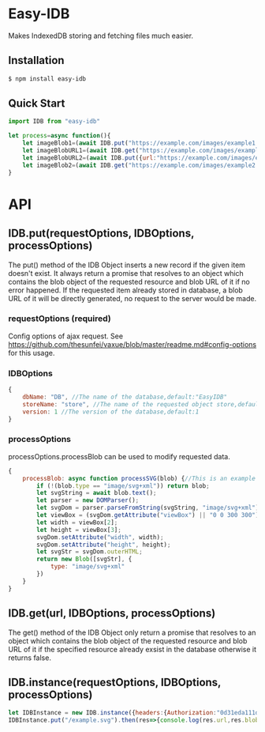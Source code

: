# Easy-IDB

Makes IndexedDB storing and fetching files much easier.

## Installation

```bash
$ npm install easy-idb
```

## Quick Start

```js
import IDB from "easy-idb"

let process=async function(){
    let imageBlob1=(await IDB.put("https://example.com/images/example1.png")).blob;
    let imageBlobURL1=(await IDB.get("https://example.com/images/example1.png")).url;
    let imageBlobURL2=(await IDB.put({url:"https://example.com/images/example2.png",headers:{Authorization:"0d31eda111de"}},{dbName:'EasyIDB',storeName:'cache',version:1})).url;
    let imageBlob2=(await IDB.get("https://example.com/images/example2.png",{dbName:'EasyIDB',storeName:'cache',version:1})).blob;
}
```
# API

## IDB.put(requestOptions, IDBOptions, processOptions)

The put() method of the IDB Object inserts a new record if the given item doesn't exist.
It always return a promise that resolves to an object which contains the blob object of 
the requested resource and blob URL of it if no error happened.
If the requested item already stored in database, a blob URL of it will be directly generated, no request to the server would be made.

### requestOptions (required)
Config options of ajax request. See 
https://github.com/thesunfei/vaxue/blob/master/readme.md#config-options 
for this usage.

### IDBOptions
```js
{
    dbName: "DB", //The name of the database,default:"EasyIDB"
    storeName: "store", //The name of the requested object store,default:"cache"
    version: 1 //The version of the database,default:1
}
```

### processOptions
processOptions.processBlob can be used to modify requested data.
```js
{
    processBlob: async function processSVG(blob) {//This is an example that can automatically add width and height attributes to svg
        if (!(blob.type == "image/svg+xml")) return blob;
        let svgString = await blob.text();
        let parser = new DOMParser();
        let svgDom = parser.parseFromString(svgString, "image/svg+xml").documentElement;
        let viewBox = (svgDom.getAttribute("viewBox") || "0 0 300 300").replace(/  +/g, " ").split(" ");
        let width = viewBox[2];
        let height = viewBox[3];
        svgDom.setAttribute("width", width);
        svgDom.setAttribute("height", height);
        let svgStr = svgDom.outerHTML;
        return new Blob([svgStr], {
            type: "image/svg+xml"
        })
    }
}
```

## IDB.get(url, IDBOptions, processOptions)
The get() method of the IDB Object only return a promise that resolves to an object which contains 
the blob object of the requested resource and blob URL of it if the 
specified resource already exsist in the database otherwise it returns false.

## IDB.instance(requestOptions, IDBOptions, processOptions)

```js
let IDBInstance = new IDB.instance({headers:{Authorization:"0d31eda111de"}},{dbName:'EasyIDB',storeName:'cache',version:1},{processBlob:function(blob){return blob}});
IDBInstance.put("/example.svg").then(res=>{console.log(res.url,res.blob)});
```